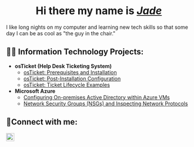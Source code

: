 <h1 align="center">Hi there my name is <i><a href= "https://www.linkedin.com/in/jadeblas/">Jade</a></i></h1>
I like long nights on my computer and learning new tech skills so that some day I can be as cool as "the guy in the chair."

<h2>👨‍💻 Information Technology Projects:</h2> 

- <b>osTicket (Help Desk Ticketing System)</b>
  - [osTicket: Prerequisites and Installation](https://github.com/jadeblas/osticket-prereqs)
  - [osTicket: Post-Installation Configuration](https://github.com/jadeblas/post-install-config)
  - [osTicket: Ticket Lifecycle Examples](https://github.com/jadeblas/ticket-lifecycle)
- <b>Microsoft Azure</b>
  - [Configuring On-premises Active Directory within Azure VMs](https://github.com/jadeblas/configure-ad)
  - [Network Security Groups (NSGs) and Inspecting Network Protocols](https://github.com/jadeblas/azure-network-protocols)

<h2>🤳Connect with me:</h2>

[<img align="left" alt="Josh | LinkedIn" width="22px" src="https://cdn.jsdelivr.net/npm/simple-icons@v3/icons/linkedin.svg" />][linkedin]

[linkedin]: https://linkedin.com/in/Josh
